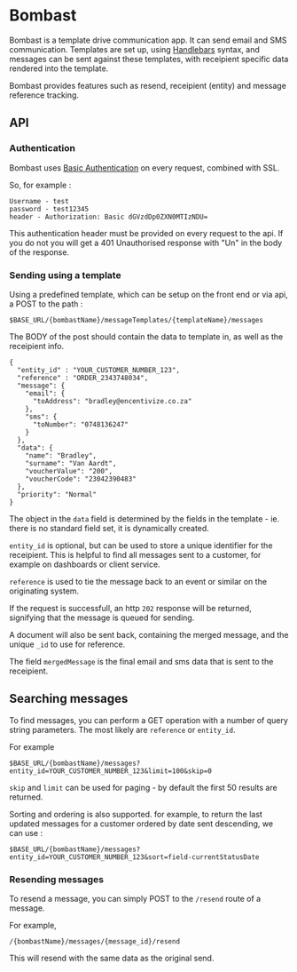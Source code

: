 # Bombast

Bombast is a template drive communication app. It can send email and SMS communication. 
Templates are set up, using [Handlebars](http://handlebarsjs.com/) syntax, and messages can be sent against these templates, with receipient specific data rendered into the template. 

Bombast provides features such as resend, receipient (entity) and message reference tracking. 


## API

### Authentication

Bombast uses [Basic Authentication](https://en.wikipedia.org/wiki/Basic_access_authentication) on every request, combined with SSL. 

So, for example : 

```
Username - test
password - test12345 
header - Authorization: Basic dGVzdDp0ZXN0MTIzNDU= 
```

This authentication header must be provided on every request to the api. If you do not you will get a 401 Unauthorised response with "Un" in the body of the response.

### Sending using a template

Using a predefined template, which can be setup on the front end or via api, a POST to the path : 

`$BASE_URL/{bombastName}/messageTemplates/{templateName}/messages`

The BODY of the post should contain the data to template in, as well as the receipient info. 

```
{
  "entity_id" : "YOUR_CUSTOMER_NUMBER_123", 
  "reference" : "ORDER_2343748034", 
  "message": {
    "email": {
      "toAddress": "bradley@encentivize.co.za"
    },
    "sms": {
      "toNumber": "0748136247"
    }
  },
  "data": {
    "name": "Bradley",
    "surname": "Van Aardt",
    "voucherValue": "200",
    "voucherCode": "23042390483"
  },
  "priority": "Normal"
}

```

The object in the `data` field is determined by the fields in the template - ie. there is no standard field set, it is dynamically created. 

`entity_id` is optional, but can be used to store a unique identifier for the receipient. This is helpful to find all messages sent to a customer, for example on dashboards or client service. 

`reference` is used to tie the message back to an event or similar on the originating system. 

If the request is successfull, an http `202` response will be returned, signifying that the message is queued for sending. 

A document will also be sent back, containing the merged message, and the unique `_id` to use for reference. 

The field `mergedMessage` is the final email and sms data that is sent to the receipient. 

## Searching messages

To find messages, you can perform a GET operation with a number of query string parameters. The most likely are `reference` or `entity_id`. 

For example

`$BASE_URL/{bombastName}/messages?entity_id=YOUR_CUSTOMER_NUMBER_123&limit=100&skip=0`

`skip` and `limit` can be used for paging - by default the first 50 results are returned. 

Sorting and ordering is also supported. for example, to return the last updated messages for a customer ordered by date sent descending, we can use : 

`$BASE_URL/{bombastName}/messages?entity_id=YOUR_CUSTOMER_NUMBER_123&sort=field-currentStatusDate`


### Resending messages

To resend a message, you can simply POST to  the `/resend` route of a message. 

For example, 

`/{bombastName}/messages/{message_id}/resend`

This will resend with the same data as the original send.










